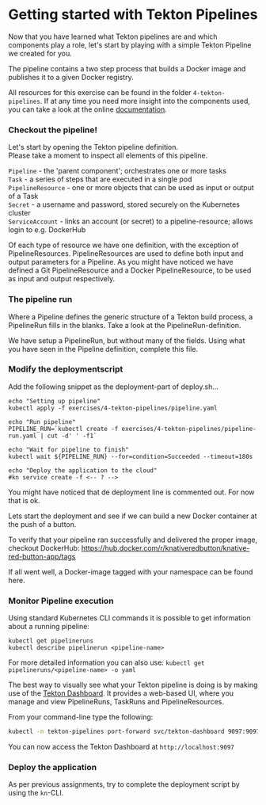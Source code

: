 # Getting started with Tekton Pipelines
Now that you have learned what Tekton pipelines are and which components play a role, let's
start by playing with a simple Tekton Pipeline we created for you.

The pipeline contains a two step process that builds a Docker image and publishes it to a given
Docker registry. 

All resources for this exercise can be found in the folder `4-tekton-pipelines`. 
If at any time you need more insight into the components used, you can take a look at the online [documentation](https://github.com/tektoncd/pipeline/blob/master/docs/README.md). 


### Checkout the pipeline!
Let's start by opening the Tekton pipeline definition.  
Please take a moment to inspect all elements of this pipeline. 

`Pipeline` - the 'parent component'; orchestrates one or more tasks \
`Task` - a series of steps that are executed in a single pod \
`PipelineResource` - one or more objects that can be used as input or output of a Task \
`Secret` - a username and password, stored securely on the Kubernetes cluster \
`ServiceAccount` - links an account (or secret) to a pipeline-resource; allows login to e.g. DockerHub

Of each type of resource we have one definition, with the exception of PipelineResources.
PipelineResources are used to define both input and output parameters for a Pipeline.
As you might have noticed we have defined a Git PipelineResource and a Docker PipelineResource, to be used as input and output respectively.    


### The pipeline run
Where a Pipeline defines the generic structure of a Tekton build process, a PipelineRun fills in the blanks.
Take a look at the PipelineRun-definition.

We have setup a PipelineRun, but without many of the fields. 
Using what you have seen in the Pipeline definition, complete this file. 


### Modify the deploymentscript
Add the following snippet as the deployment-part of deploy.sh...
```
echo "Setting up pipeline"
kubectl apply -f exercises/4-tekton-pipelines/pipeline.yaml

echo "Run pipeline"
PIPELINE_RUN=`kubectl create -f exercises/4-tekton-pipelines/pipeline-run.yaml | cut -d' ' -f1`

echo "Wait for pipeline to finish"
kubectl wait ${PIPELINE_RUN} --for=condition=Succeeded --timeout=180s

echo "Deploy the application to the cloud"
#kn service create -f <-- ? -->
```

You might have noticed that de deployment line is commented out. For now that is ok.

Lets start the deployment and see if we can build a new Docker container at the push of a button.  

To verify that your pipeline ran successfully and delivered the proper image, checkout DockerHub:
https://hub.docker.com/r/knativeredbutton/knative-red-button-app/tags 

If all went well, a Docker-image tagged with your namespace can be found here.


### Monitor Pipeline execution
Using standard Kubernetes CLI commands it is possible to get information about a running pipeline:
```
kubectl get pipelineruns
kubectl describe pipelinerun <pipeline-name>
``` 
For more detailed information you can also use: `kubectl get pipelineruns/<pipeline-name> -o yaml`

The best way to visually see what your Tekton pipeline is doing is by making use of the
[Tekton Dashboard](https://github.com/tektoncd/dashboard). It provides a web-based UI, where you manage
and view PipelineRuns, TaskRuns and PipelineResources. 

From your command-line type the following:
```sh
kubectl -n tekton-pipelines port-forward svc/tekton-dashboard 9097:9097
```
You can now access the Tekton Dashboard at `http://localhost:9097`


### Deploy the application
As per previous assignments, try to complete the deployment script by using the `kn`-CLI. 

